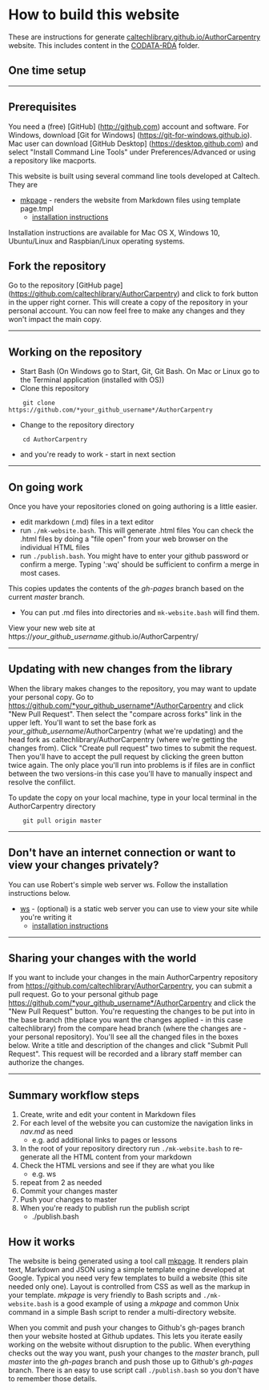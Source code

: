 

# How to build this website

These are instructions for generate [caltechlibrary.github.io/AuthorCarpentry](https://caltechlibrary.github.io/AuthorCarpentry) website.
This includes content in the [CODATA-RDA](CODATA-RDA/) folder.

## One time setup

---

## Prerequisites

You need a (free) [GitHub] (http://github.com) account and software.  For Windows, download [Git for Windows] (https://git-for-windows.github.io). Mac user can download [GitHub Desktop] (https://desktop.github.com) and select "Install Command Line Tools" under Preferences/Advanced or using a repository like macports.  

This website is built using several command line tools developed at Caltech. They are

+ [mkpage](https://caltechlibrary.github.io/mkpage) - renders the website from Markdown files using template page.tmpl
    + [installation instructions](https://caltechlibrary.github.io/mkpage/install.html)

Installation instructions are available for Mac OS X, Windows 10, Ubuntu/Linux and Raspbian/Linux operating systems.

## Fork the repository

Go to the repository [GitHub page] (https://github.com/caltechlibrary/AuthorCarpentry) and click to fork button in the upper right corner.  This will create a copy of the repository in your personal account.  You can now feel free to make any changes and they won't impact the main copy.

---

## Working on the repository

+ Start Bash (On Windows go to Start, Git, Git Bash.  On Mac or Linux go to the Terminal application (installed with OS))
+ Clone this repository

```shell
    git clone https://github.com/*your_github_username*/AuthorCarpentry
```

+ Change to the repository directory

```shell
    cd AuthorCarpentry
```
+ and you're ready to work - start in next section

---

## On going work

Once you have your repositories cloned on going authoring is a little easier. 

+ edit markdown (.md) files in a text editor
+ run  `./mk-website.bash`.  This will generate .html files
You can check the .html files by doing a "file open" from your web browser on the individual HTML files
+ run `./publish.bash`.  You might have to enter your github password or confirm a merge.  Typing ':wq' should be sufficient to confirm a merge in most cases.

This copies updates the contents of the *gh-pages* branch based on the current *master* branch.

+ You can put .md files into directories and `mk-website.bash` will find them.  

View your new web site at https://*your_github_username*.github.io/AuthorCarpentry/ 

---

## Updating with new changes from the library

When the library makes changes to the repository, you may want to update your personal copy.  Go to https://github.com/*your_github_username*/AuthorCarpentry and click "New Pull Request".  Then select the "compare across forks" link in the upper left.  You'll want to set the base fork as *your_github_username*/AuthorCarpentry (what we're updating) and the head fork as caltechlibrary/AuthorCarpentry (where we're getting the changes from).  Click "Create pull request" two times to submit the request.  Then you'll have to accept the pull request by clicking the green button twice again.  The only place you'll run into problems is if files are in conflict between the two versions-in this case you'll have to manually inspect and resolve the confilict.

To update the copy on your local machine, type in your local terminal in the AuthorCarpentry directory

```shell
    git pull origin master
```

---

## Don't have an internet connection or want to view your changes privately?

You can use Robert's simple web server ws.  Follow the installation instructions below.

+ [ws](https://caltechlibrary.github.io/ws) - (optional) is a static web server you can use to view your site while you're writing it
    + [installation instructions](https://caltechlibrary.github.io/ws/install.html)

---

## Sharing your changes with the world

If you want to include your changes in the main AuthorCarpentry repository from https://github.com/caltechlibrary/AuthorCarpentry, you can submit a pull request.  Go to your personal github page https://github.com/*your_github_username*/AuthorCarpentry and click the "New Pull Request" button.  You're requesting the changes to be put into in the base branch (the place you want the changes applied - in this case caltechlibrary) from the compare head branch (where the changes are - your personal repository).  You'll see all the changed files in the boxes below.  Write a title and description of the changes and click "Submit Pull Request".  This request will be recorded and a library staff member can authorize the changes.

---

## Summary workflow steps

1. Create, write and edit your content in Markdown files
2. For each level of the website you can customize the navigation links in *nav.md* as need
    + e.g. add additional links to pages or lessons
3. In the root of your repository directory run `./mk-website.bash` to re-generate all the HTML content from your markdown
4. Check the HTML versions and see if they are what you like
    + e.g. ws
5. repeat from 2 as needed
6. Commit your changes master
7. Push your changes to master
8. When you're ready to publish run the publish script
    + ./publish.bash

## How it works

The website is being generated using a tool call [mkpage](https://caltechlibrary.github.io/mkpage). It renders plain text, Markdown and JSON using a simple template engine developed at Google.  Typical you need very few templates to build a website (this site needed only one). Layout is controlled from CSS as well as the markup in your template. *mkpage* is very friendly to Bash scripts and `./mk-website.bash` is a good example of using a *mkpage* and common Unix command in a simple Bash script to render a multi-directory website.

When you commit and push your changes to Github's gh-pages branch then your website hosted at Github updates. This lets you iterate easily working on the website without disruption to the public. When everything checks out the way you want, push your changes to the *master* branch, pull *master* into the *gh-pages* branch and push those up to Github's *gh-pages* branch. There is an easy to use script call `./publish.bash` so you don't have to remember those details.

